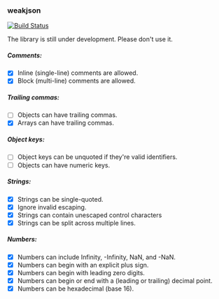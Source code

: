 ### weakjson

[![Build Status](https://travis-ci.org/defuz/weakjson.svg?branch=master)](https://travis-ci.org/defuz/weakjson)

The library is still under development. Please don't use it.

##### Comments:

- [x] Inline (single-line) comments are allowed.
- [x] Block (multi-line) comments are allowed.

##### Trailing commas:

- [ ] Objects can have trailing commas.
- [x] Arrays can have trailing commas.

##### Object keys:

- [ ] Object keys can be unquoted if they're valid identifiers.
- [ ] Objects can have numeric keys.

##### Strings:

- [x] Strings can be single-quoted.
- [x] Ignore invalid escaping.
- [x] Strings can contain unescaped control characters
- [x] Strings can be split across multiple lines.

##### Numbers:

- [x] Numbers can include Infinity, -Infinity, NaN, and -NaN.
- [x] Numbers can begin with an explicit plus sign.
- [x] Numbers can begin with leading zero digits.
- [x] Numbers can begin or end with a (leading or trailing) decimal point.
- [x] Numbers can be hexadecimal (base 16).
